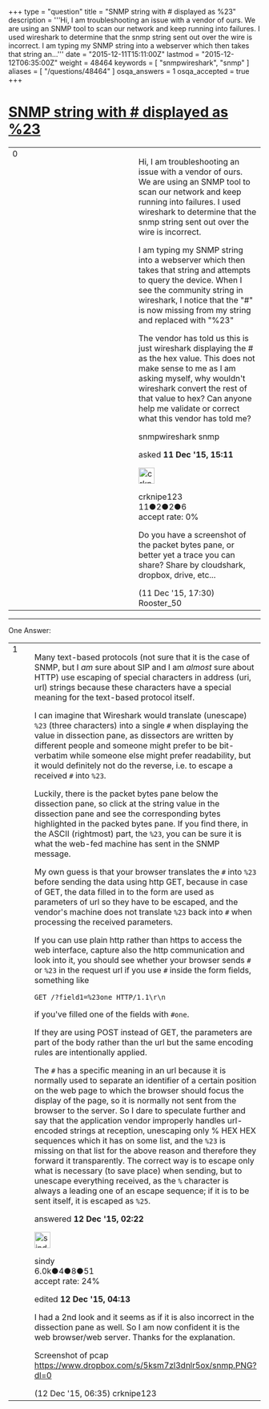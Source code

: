 +++
type = "question"
title = "SNMP string with # displayed as %23"
description = '''Hi,  I am troubleshooting an issue with a vendor of ours. We are using an SNMP tool to scan our network and keep running into failures. I used wireshark to determine that the snmp string sent out over the wire is incorrect.  I am typing my SNMP string into a webserver which then takes that string an...'''
date = "2015-12-11T15:11:00Z"
lastmod = "2015-12-12T06:35:00Z"
weight = 48464
keywords = [ "snmpwireshark", "snmp" ]
aliases = [ "/questions/48464" ]
osqa_answers = 1
osqa_accepted = true
+++

<div class="headNormal">

# [SNMP string with \# displayed as %23](/questions/48464/snmp-string-with-displayed-as-23)

</div>

<div id="main-body">

<div id="askform">

<table id="question-table" style="width:100%;"><colgroup><col style="width: 50%" /><col style="width: 50%" /></colgroup><tbody><tr class="odd"><td style="width: 30px; vertical-align: top"><div class="vote-buttons"><span id="post-48464-upvote" class="ajax-command post-vote up" rel="nofollow" title="I like this post (click again to cancel)"> </span><div id="post-48464-score" class="post-score" title="current number of votes">0</div><span id="post-48464-downvote" class="ajax-command post-vote down" rel="nofollow" title="I dont like this post (click again to cancel)"> </span> <span id="favorite-mark" class="ajax-command favorite-mark" rel="nofollow" title="mark/unmark this question as favorite (click again to cancel)"> </span><div id="favorite-count" class="favorite-count"></div></div></td><td><div id="item-right"><div class="question-body"><p>Hi, I am troubleshooting an issue with a vendor of ours. We are using an SNMP tool to scan our network and keep running into failures. I used wireshark to determine that the snmp string sent out over the wire is incorrect.</p><p>I am typing my SNMP string into a webserver which then takes that string and attempts to query the device. When I see the community string in wireshark, I notice that the "#" is now missing from my string and replaced with "%23"</p><p>The vendor has told us this is just wireshark displaying the # as the hex value. This does not make sense to me as I am asking myself, why wouldn't wireshark convert the rest of that value to hex? Can anyone help me validate or correct what this vendor has told me?</p></div><div id="question-tags" class="tags-container tags"><span class="post-tag tag-link-snmpwireshark" rel="tag" title="see questions tagged &#39;snmpwireshark&#39;">snmpwireshark</span> <span class="post-tag tag-link-snmp" rel="tag" title="see questions tagged &#39;snmp&#39;">snmp</span></div><div id="question-controls" class="post-controls"></div><div class="post-update-info-container"><div class="post-update-info post-update-info-user"><p>asked <strong>11 Dec '15, 15:11</strong></p><img src="https://secure.gravatar.com/avatar/238d0902a59854cdc5e2bf4c42377512?s=32&amp;d=identicon&amp;r=g" class="gravatar" width="32" height="32" alt="crknipe123&#39;s gravatar image" /><p><span>crknipe123</span><br />
<span class="score" title="11 reputation points">11</span><span title="2 badges"><span class="badge1">●</span><span class="badgecount">2</span></span><span title="2 badges"><span class="silver">●</span><span class="badgecount">2</span></span><span title="6 badges"><span class="bronze">●</span><span class="badgecount">6</span></span><br />
<span class="accept_rate" title="Rate of the user&#39;s accepted answers">accept rate:</span> <span title="crknipe123 has no accepted answers">0%</span></p></div></div><div id="comments-container-48464" class="comments-container"><span id="48466"></span><div id="comment-48466" class="comment"><div id="post-48466-score" class="comment-score"></div><div class="comment-text"><p>Do you have a screenshot of the packet bytes pane, or better yet a trace you can share? Share by cloudshark, dropbox, drive, etc...</p></div><div id="comment-48466-info" class="comment-info"><span class="comment-age">(11 Dec '15, 17:30)</span> <span class="comment-user userinfo">Rooster_50</span></div></div></div><div id="comment-tools-48464" class="comment-tools"></div><div class="clear"></div><div id="comment-48464-form-container" class="comment-form-container"></div><div class="clear"></div></div></td></tr></tbody></table>

------------------------------------------------------------------------

<div class="tabBar">

<span id="sort-top"></span>

<div class="headQuestions">

One Answer:

</div>

</div>

<span id="48467"></span>

<div id="answer-container-48467" class="answer accepted-answer">

<table style="width:100%;"><colgroup><col style="width: 50%" /><col style="width: 50%" /></colgroup><tbody><tr class="odd"><td style="width: 30px; vertical-align: top"><div class="vote-buttons"><span id="post-48467-upvote" class="ajax-command post-vote up" rel="nofollow" title="I like this post (click again to cancel)"> </span><div id="post-48467-score" class="post-score" title="current number of votes">1</div><span id="post-48467-downvote" class="ajax-command post-vote down" rel="nofollow" title="I dont like this post (click again to cancel)"> </span> <span class="accept-answer on" rel="nofollow" title="crknipe123 has selected this answer as the correct answer"> </span></div></td><td><div class="item-right"><div class="answer-body"><p>Many text-based protocols (not sure that it is the case of SNMP, but I <em>am</em> sure about SIP and I am <em>almost</em> sure about HTTP) use escaping of special characters in address (uri, url) strings because these characters have a special meaning for the text-based protocol itself.</p><p>I can imagine that Wireshark would translate (unescape) <code>%23</code> (three characters) into a single <code>#</code> when displaying the value in dissection pane, as dissectors are written by different people and someone might prefer to be bit-verbatim while someone else might prefer readability, but it would definitely not do the reverse, i.e. to escape a received <code>#</code> into <code>%23</code>.</p><p>Luckily, there is the packet bytes pane below the dissection pane, so click at the string value in the dissection pane and see the corresponding bytes highlighted in the packed bytes pane. If you find there, in the ASCII (rightmost) part, the <code>%23</code>, you can be sure it is what the web-fed machine has sent in the SNMP message.</p><p>My own guess is that your browser translates the <code>#</code> into <code>%23</code> before sending the data using http GET, because in case of GET, the data filled in to the form are used as parameters of url so they have to be escaped, and the vendor's machine does not translate <code>%23</code> back into <code>#</code> when processing the received parameters.</p><p>If you can use plain http rather than https to access the web interface, capture also the http communication and look into it, you should see whether your browser sends <code>#</code> or <code>%23</code> in the request url if you use <code>#</code> inside the form fields, something like</p><p><code>GET /?field1=%23one HTTP/1.1\r\n</code></p><p>if you've filled one of the fields with <code>#one</code>.</p><p>If they are using POST instead of GET, the parameters are part of the body rather than the url but the same encoding rules are intentionally applied.</p><p>The <code>#</code> has a specific meaning in an url because it is normally used to separate an identifier of a certain position on the web page to which the browser should focus the display of the page, so it is normally not sent from the browser to the server. So I dare to speculate further and say that the application vendor improperly handles url-encoded strings at reception, unescaping only % HEX HEX sequences which it has on some list, and the <code>%23</code> is missing on that list for the above reason and therefore they forward it transparently. The correct way is to escape only what is necessary (to save place) when sending, but to unescape everything received, as the <code>%</code> character is always a leading one of an escape sequence; if it is to be sent itself, it is escaped as <code>%25</code>.</p></div><div class="answer-controls post-controls"></div><div class="post-update-info-container"><div class="post-update-info post-update-info-user"><p>answered <strong>12 Dec '15, 02:22</strong></p><img src="https://secure.gravatar.com/avatar/00fc6e2633725bd871ff636f0175eabc?s=32&amp;d=identicon&amp;r=g" class="gravatar" width="32" height="32" alt="sindy&#39;s gravatar image" /><p><span>sindy</span><br />
<span class="score" title="6049 reputation points"><span>6.0k</span></span><span title="4 badges"><span class="badge1">●</span><span class="badgecount">4</span></span><span title="8 badges"><span class="silver">●</span><span class="badgecount">8</span></span><span title="51 badges"><span class="bronze">●</span><span class="badgecount">51</span></span><br />
<span class="accept_rate" title="Rate of the user&#39;s accepted answers">accept rate:</span> <span title="sindy has 110 accepted answers">24%</span></p></div><div class="post-update-info post-update-info-edited"><p><span> edited <strong>12 Dec '15, 04:13</strong> </span></p></div></div><div id="comments-container-48467" class="comments-container"><span id="48474"></span><div id="comment-48474" class="comment"><div id="post-48474-score" class="comment-score"></div><div class="comment-text"><p>I had a 2nd look and it seems as if it is also incorrect in the dissection pane as well. So I am now confident it is the web browser/web server. Thanks for the explanation.</p><p>Screenshot of pcap <a href="https://www.dropbox.com/s/5ksm7zl3dnlr5ox/snmp.PNG?dl=0">https://www.dropbox.com/s/5ksm7zl3dnlr5ox/snmp.PNG?dl=0</a></p></div><div id="comment-48474-info" class="comment-info"><span class="comment-age">(12 Dec '15, 06:35)</span> <span class="comment-user userinfo">crknipe123</span></div></div></div><div id="comment-tools-48467" class="comment-tools"></div><div class="clear"></div><div id="comment-48467-form-container" class="comment-form-container"></div><div class="clear"></div></div></td></tr></tbody></table>

</div>

<div class="paginator-container-left">

</div>

</div>

</div>

